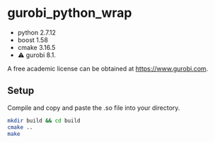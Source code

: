 # gurobi_python_wrap

- python 2.7.12
- boost 1.58
- cmake 3.16.5
- :warning: gurobi 8.1.

A free academic license can be obtained at https://www.gurobi.com.

## Setup
Compile and copy and paste the .so file into your directory.
```sh
mkdir build && cd build
cmake ..
make 
```

